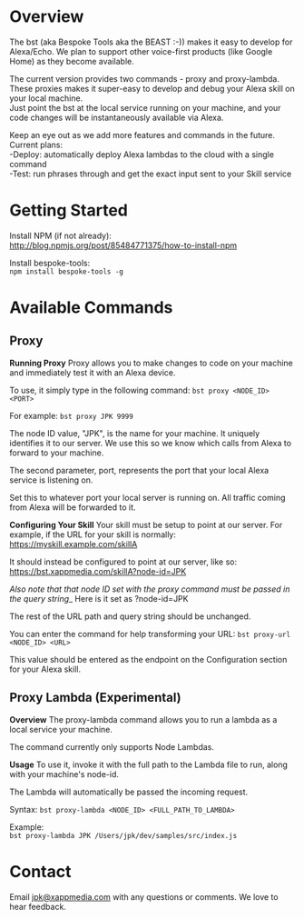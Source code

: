 # Overview
The bst (aka Bespoke Tools aka the BEAST :-)) makes it easy to develop for Alexa/Echo.
We plan to support other voice-first products (like Google Home) as they become available.

The current version provides two commands - proxy and proxy-lambda.  
These proxies makes it super-easy to develop and debug your Alexa skill on your local machine.  
Just point the bst at the local service running on your machine, and your code changes will be instantaneously available via Alexa.

Keep an eye out as we add more features and commands in the future. Current plans:  
-Deploy: automatically deploy Alexa lambdas to the cloud with a single command  
-Test: run phrases through and get the exact input sent to your Skill service

# Getting Started
Install NPM (if not already):  
http://blog.npmjs.org/post/85484771375/how-to-install-npm

Install bespoke-tools:  
`npm install bespoke-tools -g`

# Available Commands
## Proxy
**Running Proxy**
Proxy allows you to make changes to code on your machine and immediately test it with an Alexa device.

To use, it simply type in the following command:
`bst proxy <NODE_ID> <PORT>`

For example:
`bst proxy JPK 9999`

The node ID value, "JPK", is the name for your machine. It uniquely identifies it to our server.
We use this so we know which calls from Alexa to forward to your machine.

The second parameter, port, represents the port that your local Alexa service is listening on.

Set this to whatever port your local server is running on. All traffic coming from Alexa will be forwarded to it.

**Configuring Your Skill**
Your skill must be setup to point at our server. For example, if the URL for your skill is normally:
https://myskill.example.com/skillA

It should instead be configured to point at our server, like so:
https://bst.xappmedia.com/skillA?node-id=JPK

_Also note that that node ID set with the proxy command must be passed in the query string__
Here is it set as ?node-id=JPK

The rest of the URL path and query string should be unchanged.

You can enter the command for help transforming your URL:
`bst proxy-url <NODE_ID> <URL>`

This value should be entered as the endpoint on the Configuration section for your Alexa skill.

## Proxy Lambda (Experimental)
**Overview**
The proxy-lambda command allows you to run a lambda as a local service your machine.

The command currently only supports Node Lambdas.

**Usage**
To use it, invoke it with the full path to the Lambda file to run, along with your machine's node-id.

The Lambda will automatically be passed the incoming request.

Syntax:
`bst proxy-lambda <NODE_ID> <FULL_PATH_TO_LAMBDA>`

Example:  
`bst proxy-lambda JPK /Users/jpk/dev/samples/src/index.js`

# Contact
Email jpk@xappmedia.com with any questions or comments. We love to hear feedback.